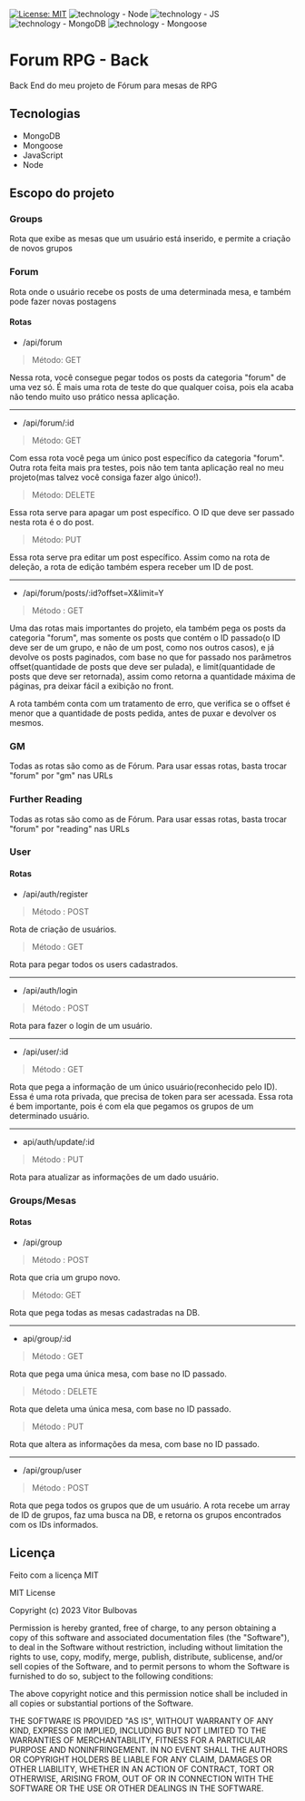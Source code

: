 [![License: MIT](https://img.shields.io/badge/License-MIT-yellow.svg)](https://opensource.org/licenses/MIT) ![technology - Node](https://img.shields.io/badge/Node-orange) ![technology - JS](https://img.shields.io/badge/JavaScript-yellow) ![technology - MongoDB](https://img.shields.io/badge/MongoDB-green) ![technology - Mongoose](https://img.shields.io/badge/Mongoose-red)

# Forum RPG - Back

Back End do meu projeto de Fórum para mesas de RPG

## Tecnologias

- MongoDB
- Mongoose
- JavaScript
- Node

## Escopo do projeto

### Groups

Rota que exibe as mesas que um usuário está inserido, e permite a criação de novos grupos

### Forum

Rota onde o usuário recebe os posts de uma determinada mesa, e também pode fazer novas postagens

#### Rotas

- /api/forum

> Método: GET

Nessa rota, você consegue pegar todos os posts da categoria "forum" de uma vez só. É mais uma rota de teste do que qualquer coisa, pois ela acaba não tendo muito uso prático nessa aplicação.

---

- /api/forum/:id

> Método: GET

Com essa rota você pega um único post específico da categoria "forum". Outra rota feita mais pra testes, pois não tem tanta aplicação real no meu projeto(mas talvez você consiga fazer algo único!).

> Método: DELETE

Essa rota serve para apagar um post específico. O ID que deve ser passado nesta rota é o do post.

> Método: PUT

Essa rota serve pra editar um post específico. Assim como na rota de deleção, a rota de edição também espera receber um ID de post.

---

- /api/forum/posts/:id?offset=X&limit=Y

> Método : GET

Uma das rotas mais importantes do projeto, ela também pega os posts da categoria "forum", mas somente os posts que contém o ID passado(o ID deve ser de um grupo, e não de um post, como nos outros casos), e já devolve os posts paginados, com base no que for passado nos parâmetros offset(quantidade de posts que deve ser pulada), e limit(quantidade de posts que deve ser retornada), assim como retorna a quantidade máxima de páginas, pra deixar fácil a exibição no front.

A rota também conta com um tratamento de erro, que verifica se o offset é menor que a quantidade de posts pedida, antes de puxar e devolver os mesmos.

### GM

Todas as rotas são como as de Fórum. Para usar essas rotas, basta trocar "forum" por "gm" nas URLs

### Further Reading

Todas as rotas são como as de Fórum. Para usar essas rotas, basta trocar "forum" por "reading" nas URLs

### User

#### Rotas

- /api/auth/register

> Método : POST

Rota de criação de usuários.

> Método : GET

Rota para pegar todos os users cadastrados.

---

- /api/auth/login

> Método : POST

Rota para fazer o login de um usuário.

---

- /api/user/:id

> Método : GET

Rota que pega a informação de um único usuário(reconhecido pelo ID). Essa é uma rota privada, que precisa de token para ser acessada. Essa rota é bem importante, pois é com ela que pegamos os grupos de um determinado usuário.

---

- api/auth/update/:id

> Método : PUT

Rota para atualizar as informações de um dado usuário.

### Groups/Mesas

#### Rotas

- /api/group

> Método : POST

Rota que cria um grupo novo.

> Método: GET

Rota que pega todas as mesas cadastradas na DB.

---

- api/group/:id

> Método : GET

Rota que pega uma única mesa, com base no ID passado.

> Método : DELETE

Rota que deleta uma única mesa, com base no ID passado.

> Método : PUT

Rota que altera as informações da mesa, com base no ID passado.

---

- /api/group/user

> Método : POST

Rota que pega todos os grupos que de um usuário. A rota recebe um array de ID de grupos, faz uma busca na DB, e retorna os grupos encontrados com os IDs informados.

## Licença

Feito com a licença MIT

MIT License

Copyright (c) 2023 Vitor Bulbovas

Permission is hereby granted, free of charge, to any person obtaining a copy
of this software and associated documentation files (the "Software"), to deal
in the Software without restriction, including without limitation the rights
to use, copy, modify, merge, publish, distribute, sublicense, and/or sell
copies of the Software, and to permit persons to whom the Software is
furnished to do so, subject to the following conditions:

The above copyright notice and this permission notice shall be included in all
copies or substantial portions of the Software.

THE SOFTWARE IS PROVIDED "AS IS", WITHOUT WARRANTY OF ANY KIND, EXPRESS OR
IMPLIED, INCLUDING BUT NOT LIMITED TO THE WARRANTIES OF MERCHANTABILITY,
FITNESS FOR A PARTICULAR PURPOSE AND NONINFRINGEMENT. IN NO EVENT SHALL THE
AUTHORS OR COPYRIGHT HOLDERS BE LIABLE FOR ANY CLAIM, DAMAGES OR OTHER
LIABILITY, WHETHER IN AN ACTION OF CONTRACT, TORT OR OTHERWISE, ARISING FROM,
OUT OF OR IN CONNECTION WITH THE SOFTWARE OR THE USE OR OTHER DEALINGS IN THE
SOFTWARE.
